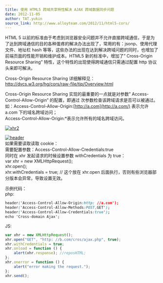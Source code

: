 ```yaml
---
title: 使用 HTML5 跨域共享特性解决 AJAX 跨域数据同步问题
date: 2012-11-05
author: TAT.yukin
source_link: http://www.alloyteam.com/2012/11/html5-cors/
---
```


<!-- {% raw %} - for jekyll -->

HTML 5 以前的标准由于考虑到浏览器安全问题并不允许直接跨域通信，于是为了达到跨域通信的目的各种蛋疼的解决办法出现了，常用的有：jsonp、使用代理文件、地址栏 hash 等等，这些办法的出现在达到解决跨域问题的同时，也增加了前端页面的性能开销和维护成本。HTML5 新的标准中，增加了” Cross-Origin Resource Sharing” 特性，这个特性的出现使得跨域通信只需通过配置 http 协议头来即可解决。

Cross-Origin Resource Sharing 详细解释见：  
<http://dvcs.w3.org/hg/cors/raw-file/tip/Overview.html>

Cross-Origin Resource Sharing 实现的最重要的一点就是对参数” Access-Control-Allow-Origin” 的配置，即通过 次参数检查该跨域请求是否可以被通过。  
如：Access-Control-Allow-Origin:[http://a.com](http://a.com/) 表示允许 a.com 下的域名跨域访问；  
Access-Control-Allow-Origin:\*表示允许所有的域名跨域访问。

[![](http://www.imyukin.com/wp-content/uploads/2012/11/xhr2.png "xhr2")](http://www.imyukin.com/wp-content/uploads/2012/11/xhr2.png)

[![](http://www.imyukin.com/wp-content/uploads/2012/11/header.png "header")](http://www.imyukin.com/wp-content/uploads/2012/11/header.png)  
如果需要读取读取 cookie：  
需要配置参数：Access-Control-Allow-Credentials:true  
同时在 xhr 发起请求的时候设置参数 withCredentials 为 true：  
var xhr = new XMLHttpRequest();  
xhr.open();  
xhr.withCredentials = true; // 这个放在 xhr.open 后面执行，否则有些浏览器部分版本会异常，导致设置无效。

示例代码：  
php:

```css
header('Access-Control-Allow-Origin:http: //a.com');
header('Access-Control-Allow-Methods:POST,GET');
header('Access-Control-Allow-Credentials:true'); 
echo 'Cross-domain Ajax';
```

JS:

```javascript
var xhr = new XMLHttpRequest();
xhr.open("GET", "http: //b.com/cros/ajax.php", true);
xhr.withCredentials = true;
xhr.onload = function () {
    alert(xhr.response); //reposHTML;
};
xhr.onerror = function () {
    alert("error making the request.");
};
xhr.send();
```


<!-- {% endraw %} - for jekyll -->